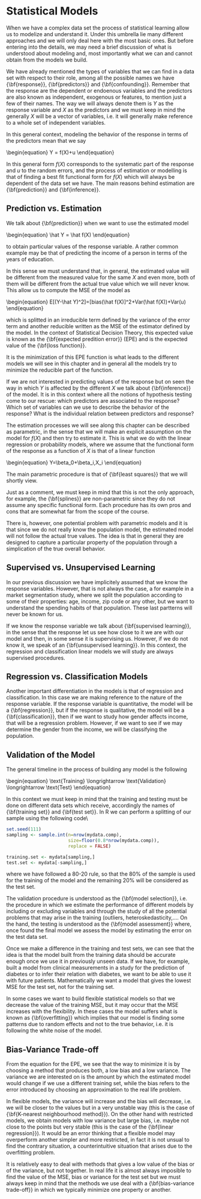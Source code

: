 # Statistical Models

When we have a complex data set the process of statistical learning allow us to modelize and understand it. Under this umbrella lie many different approaches and we will only deal here with the most basic ones. But before entering into the details, we may need a brief discussion of what is understood about modeling and, most importantly what we can and cannot obtain from the models we build.

We have already mentioned the types of variables that we can find in a data set with respect to their role, among all the possible names we have {\bf{response}}, {\bf{predictors}} and {\bf{confounding}}. Remember that the response are the dependent or endoenous variables and the predictors are also known as independent, exogenous or features, to mention just a few of their names. The way we will always denote them is $Y$ as the response variable and $X$ as the predictors and we must keep in mind the generally $X$ will be a vector of variables, i.e. it will generally make reference to a whole set of independent variables.

In this general context, modeling the behavior of the response in terms of the predictors mean that we say

\begin{equation}
Y = f(X)+u
\end{equation}

In this general form $f(X)$ corresponds to the systematic part of the response and $u$ to the random errors, and the process of estimation or modelling is that of finding a best fit functional form for $f(X)$ which will always be dependent of the data set we have. The main reasons behind estimation are {\bf{prediction}} and {\bf{inference}}.

## Prediction vs. Estimation

We talk about {\bf{prediction}} when we want to use the estimated model

\begin{equation}
\hat Y = \hat f(X)
\end{equation}

to obtain particular values of the response variable. A rather common example may be that of predicting the income of a person in terms of the years of education.

In this sense we must understand that, in general, the estimated value will be different from the measured value for the same $X$ and even more, both of them will be different from the actual true value which we will never know. This allow us to compute the MSE of the model as

\begin{equation}
E[(Y-\hat Y)^2]=[bias(\hat f(X)]^2+Var(\hat f(X))+Var(u)
\end{equation}

which is splitted in an irreducible term defined by the variance of the error term and another reducible written as the MSE of the estimator defined by the model. In the context of Statistical Decision Theory, this expected value is known as the {\bf{expected predition error}} (EPE) and is the expected value of the {\bf{loss function}}.

It is the minimization of this EPE function is what leads to the different models we will see in this chapter and in general all the models try to minimize the reducible part of the function.

If we are not interested in predicting values of the response but on seen the way in which $Y$ is affected by the different $X$ we talk about {\bf{inference}} of the model. It is in this context where all the notions of hypothesis testing come to our rescue: which predictors are associated to the response? Which set of variables can we use to describe the behavior of the response? What is the individual relation between predictors and response?

The estimation processes we will see along this chapter can be described as parametric, in the sense that we will make an explicit assumption on the model for $f(X)$ and then try to estimate it. This is what we do with the linear regression or probability models, where we assume that the functional form of the response as a function of $X$ is that of a linear function

\begin{equation}
Y=\beta_0+\beta_i\,X_i
\end{equation}

The main parametric procedure is that of {\bf{least squares}} that we will shortly view.

Just as a comment, we must keep in mind that this is not the only approach, for example, the {\bf{splines}} are non-parametric since they do not assume any specific functional form. Each procedure has its own pros and cons that are somewhat far from the scope of the course.

There is, however, one potential problem with parametric models and it is that since we do not really know the population model, the estimated model will not follow the actual true values. The idea is that in general they are designed to capture a particular property of the population through a simplication of the true overall behavior.

## Supervised vs. Unsupervised Learning

In our previous discussion we have implicitely assumed that we know the response variables. However, that is not always the case, a for example in a market segmentation study, where we split the population according to some of their properties: age, income, zip code or any other, but we want to understand the spending habits of that population. These last partterns will never be known for us.

If we know the response variable we talk about {\bf{supervised learning}}, in the sense that the response let us see how close to it we are with our model and then, in some sense it is supervising us. However, if we do not know it, we speak of an {\bf{unsupervised learning}}. In this context, the regression and classification linear models we will study are always supervised procedures.

## Regression vs. Classification Models

Another important differentiation in the models is that of regression and classification. In this case we are making reference to the nature of the response variable. If the response variable is quantitative, the model will be a {\bf{regression}}, but if the response is qualitative, the model will be a {\bf{classification}}, then if we want to study how gender affects income, that will be a regression problem. However, if we want to see if we may determine the gender from the income, we will be classifying the population.

## Validation of the Model

The general timeline in the process of building any model is the following

\begin{equation}
\text{Training} \longrightarrow \text{Validation} \longrightarrow \text{Test}
\end{equation}

In this context we must keep in mind that the training and testing must be done on different data sets which receive, accordingly the names of {\bf{training set}} and {\bf{test set}}. In R we can perform a splitting of our sample using the following code\\

```r
set.seed(111)
sampling <- sample.int(n=nrow(mydata.comp),
                       size=floor(0.8*nrow(mydata.comp)),
                       replace = FALSE)

training.set <- mydata[sampling,]
test.set <- mydata[-sampling,]
```

where we have followed a 80-20 rule, so that the $80\%$ of the sample is used for the training of the model and the remaining $20\%$ will be considered as the test set.

The validation procedure is understood as the {\bf{model selection}}, i.e. the procedure in which we estimate the performance of different models by including or excluding variables and through the study of all the potential problems that may arise in the training (outliers, heteroskedasticity,.... On the hand, the testing is understood as the {\bf{model assessment}} where, once found the final model we assess the model by estimating the error on the test data set.

Once we make a difference in the training and test sets, we can see that the idea is that the model built from the training data should be accurate enough once we use it in previously unseen data. If we have, for example, built a model from clinical measurements in a study for the prediction of diabetes or to infer their relation with diabetes, we want to be able to use it with future patients. Mathematically we want a model that gives the lowest MSE for the test set, not for the training set.

In some cases we want to build flexible statistical models so that we decrease the value of the training MSE, but it may occur that the MSE increases with the flexibility. In these cases the model suffers what is known as {\bf{overfitting}} which implies that our model is finding some patterns due to random effects and not to the true behavior, i.e. it is following the white noise of the model. 

## Bias-Variance Trade-off

From the equation for the EPE, we see that the way to minimize it is by choosing a method that produces both, a low bias and a low variance. The variance we are interested on is the amount by which the estimated model would change if we use a different training set, while the bias refers to the error introduced by choosing an approximation to the real life problem.

In flexible models, the variance will increase and the bias will decrease, i.e. we will be closer to the values but in a very unstable way (this is the case of {\bf{K-nearest neighbourhood method}}). On the other hand with restricted models, we obtain models with low variance but large bias, i.e. maybe not close to the points but very stable (this is the case of the {\bf{linear regression}}). It would be an error thinking that a flexible model may overperform another simpler and more restricted, in fact it is not unsual to find the contrary situation, a counterintuitive situation that arises due to the overfitting problem.

It is relatively easy to deal with methods that gives a low value of the bias or of the variance, but not together. In real life it is almost always imposible to find the value of the MSE, bias or variance for the test set but we must always keep in mind that the methods we use deal with a {\bf{bias-variance trade-off}} in which we typically minimize one property or another. 
